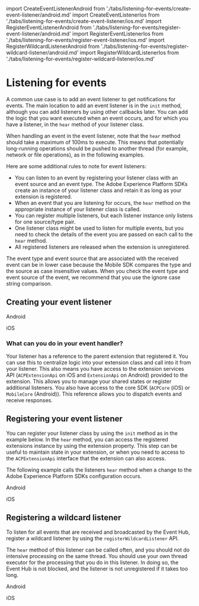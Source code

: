 import CreateEventListenerAndroid from './tabs/listening-for-events/create-event-listener/android.md'
import CreateEventListenerIos from './tabs/listening-for-events/create-event-listener/ios.md'
import RegisterEventListenerAndroid from './tabs/listening-for-events/register-event-listener/android.md'
import RegisterEventListenerIos from './tabs/listening-for-events/register-event-listener/ios.md'
import RegisterWildcardListenerAndroid from './tabs/listening-for-events/register-wildcard-listener/android.md'
import RegisterWildcardListenerIos from './tabs/listening-for-events/register-wildcard-listener/ios.md'

# Listening for events

A common use case is to add an event listener to get notifications for events. The main location to add an event listener is in the `init` method, although you can add listeners by using other callbacks later. You can add the logic that you want executed when an event occurs, and for which you have a listener, in the `hear` method of your listener class.

When handling an event in the event listener, note that the `hear` method should take a maximum of 100ms to execute. This means that potentially long-running operations should be pushed to another thread (for example, network or file operations), as in the following examples.

Here are some additional rules to note for event listeners:

* You can listen to an event by registering your listener class with an event source and an event type.  The Adobe Experience Platform SDKs create an instance of your listener class and retain it as long as your extension is registered.
* When an event that you are listening for occurs, the `hear` method on the appropriate instance of your listener class is called.
* You can register multiple listeners, but each listener instance only listens for one source/type pair.
* One listener class might be used to listen for multiple events, but you need to check the details of the event you are passed on each call to the `hear` method.
* All registered listeners are released when the extension is unregistered.

The event type and event source that are associated with the received event can be in lower case because the Mobile SDK compares the type and the source as case insensitive values. When you check the event type and event source of the event, we recommend that you use the ignore case string comparison.

## Creating your event listener

<TabsBlock orientation="horizontal" slots="heading, content" repeat="2"/>

Android

<CreateEventListenerAndroid/>

iOS

<CreateEventListenerIos/>

### What can you do in your event handler?

Your listener has a reference to the parent extension that registered it. You can use this to centralize logic into your extension class and call into it from your listener. This also means you have access to the extension services API (`ACPExtensionApi` on iOS and `ExtensionApi` on Android) provided to the extension. This allows you to manage your shared states or register additional listeners. You also have access to the core SDK (`ACPCore` (iOS) or `MobileCore` (Android)). This reference allows you to dispatch events and receive responses.

## Registering your event listener

You can register your listener class by using the `init` method as in the example below. In the `hear` method, you can access the registered extensions instance by using the extension property. This step can be useful to maintain state in your extension, or when you need to access to the `ACPExtensionApi` interface that the extension can also access.

The following example calls the listeners `hear` method when a change to the Adobe Experience Platform SDKs configuration occurs.

<TabsBlock orientation="horizontal" slots="heading, content" repeat="2"/>

Android

<RegisterEventListenerAndroid/>

iOS

<RegisterEventListenerIos/>

## Registering a wildcard listener

To listen for all events that are received and broadcasted by the Event Hub, register a wildcard listener by using the `registerWildcardListener` API.

<InlineAlert variant="warning" slots="text"/>

The `hear` method of this listener can be called often, and you should not do intensive processing on the same thread. You should use your own thread executor for the processing that you do in this listener. In doing so, the Event Hub is not blocked, and the listener is not unregistered if it takes too long.

<TabsBlock orientation="horizontal" slots="heading, content" repeat="2"/>

Android

<RegisterWildcardListenerAndroid/>

iOS

<RegisterWildcardListenerIos/>
